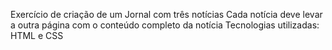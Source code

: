 Exercício de criação de um Jornal com três notícias
Cada notícia deve levar a outra página com o conteúdo completo da notícia
Tecnologias utilizadas: HTML e CSS
